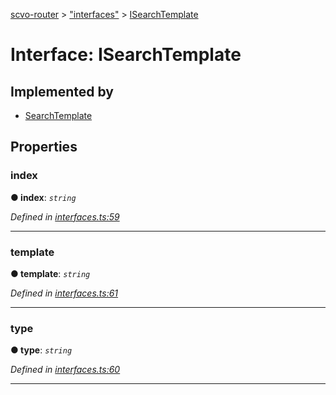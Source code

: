 [scvo-router](../README.md) > ["interfaces"](../modules/_interfaces_.md) > [ISearchTemplate](../interfaces/_interfaces_.isearchtemplate.md)



# Interface: ISearchTemplate

## Implemented by

* [SearchTemplate](../classes/_search_template_.searchtemplate.md)


## Properties
<a id="index"></a>

###  index

**●  index**:  *`string`* 

*Defined in [interfaces.ts:59](https://github.com/scvodigital/scvo-router/blob/138c96a/src/interfaces.ts#L59)*





___

<a id="template"></a>

###  template

**●  template**:  *`string`* 

*Defined in [interfaces.ts:61](https://github.com/scvodigital/scvo-router/blob/138c96a/src/interfaces.ts#L61)*





___

<a id="type"></a>

###  type

**●  type**:  *`string`* 

*Defined in [interfaces.ts:60](https://github.com/scvodigital/scvo-router/blob/138c96a/src/interfaces.ts#L60)*





___


